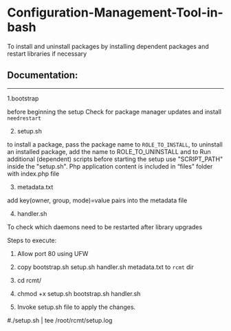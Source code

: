 # Configuration-Management-Tool-in-bash
To install and uninstall packages by installing dependent packages and restart libraries if necessary

Documentation:
--------------
--------------

1.bootstrap

before beginning the setup Check for package manager updates and install `needrestart`

2. setup.sh

to install a package, pass the package name to `ROLE_TO_INSTALL`, to uninstall an installed package, add the  name to ROLE_TO_UNINSTALL 
and to Run additional (dependent) scripts before starting the setup use "SCRIPT_PATH" inside the "setup.sh".
Php application content is included in “files” folder with index.php file

3. metadata.txt

 add key(owner, group, mode)=value pairs into the metadata file  

4. handler.sh

To check which daemons need to be restarted after library upgrades 

Steps to execute:

1. Allow port 80 using UFW 

2. copy bootstrap.sh setup.sh handler.sh metadata.txt to `rcmt` dir

3. cd rcmt/

4. chmod +x setup.sh bootstrap.sh handler.sh

5. Invoke  setup.sh file to apply the changes.

#./setup.sh  | tee  /root/rcmt/setup.log



